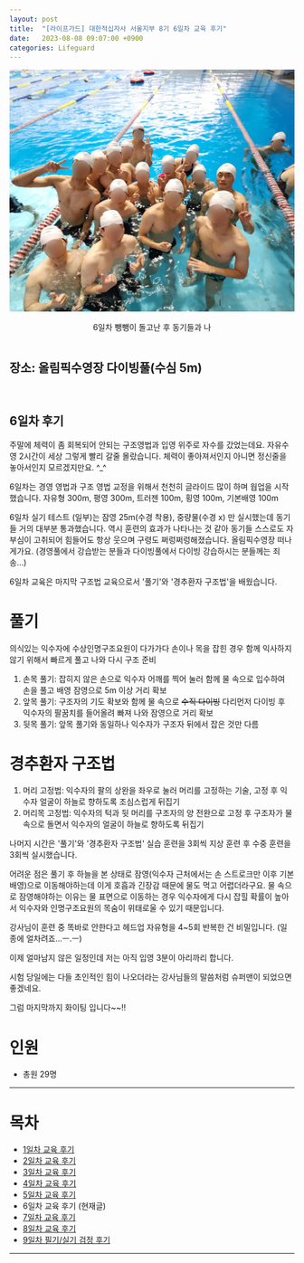 ```yaml
---
layout: post
title:  "[라이프가드] 대한적십자사 서울지부 8기 6일차 교육 후기"
date:   2023-08-08 09:07:00 +0900
categories: Lifeguard
---
```


![6일차 뺑뺑이 돌고난 후 동기들과 나](https://github.com/neoroman/neoroman.github.io/raw/main/_images/lifeguard/Lifeguard-day6.jpg)
<center>6일차 뺑뺑이 돌고난 후 동기들과 나</center>

<BR />

## 장소: 올림픽수영장 다이빙풀(수심 5m)

<BR />

## 6일차 후기
주말에 체력이 좀 회복되어 안되는 구조영법과 입영 위주로 자수를 갔었는데요.
자유수영 2시간이 세상 그렇게 빨리 갈줄 몰랐습니다.
체력이 좋아져서인지 아니면 정신줄을 놓아서인지 모르겠지만요. ^_^

6일차는 경영 영법과 구조 영법 교정을 위해서 천천히 글라이드 많이 하며 웝업을 시작했습니다.
자유형 300m, 평영 300m, 트러젠 100m, 횡영 100m, 기본배영 100m

6일차 실기 테스트 (일부)는 잠영 25m(수경 착용), 중량물(수경 x) 만 실시했는데 동기들 거의 대부분 통과했습니다.
역시 훈련의 효과가 나타나는 것 같아 동기들 스스로도 자부심이 고취되어 힘들어도 항상 웃으며 구령도 쩌렁쩌렁해졌습니다.
올림픽수영장 떠나게가요. (경영풀에서 강습받는 분들과 다이빙풀에서 다이빙 강습하시는 분들께는 죄송...)

6일차 교육은 마지막 구조법 교육으로서 '풀기'와 '경추환자 구조법'을 배웠습니다.

# 풀기
의식있는 익수자에 수상인명구조요원이 다가가다 손이나 목을 잡힌 경우 함께 익사하지 않기 위해서 빠르게 풀고 나와 다시 구조 준비
1. 손목 풀기: 잡히지 않은 손으로 익수자 어깨를 찍어 눌러 함께 물 속으로 입수하여 손을 풀고 배영 잠영으로 5m 이상 거리 확보
2. 앞목 풀기: 구조자의 기도 확보와 함께 물 속으로 ~~수직 다이빙~~ 다리먼저 다이빙 후 익수자의 팔꿈치를 들어올려 빠져 나와 잠영으로 거리 확보
3. 뒷목 풀기: 앞목 풀기와 동일하나 익수자가 구조자 뒤에서 잡은 것만 다름

# 경추환자 구조법
1. 머리 고정법: 익수자의 팔의 상완을 좌우로 눌러 머리를 고정하는 기술, 고정 후 익수자 얼굴이 하늘로 향하도록 조심스럽게 뒤집기
2. 머리목 고정법: 익수자의 턱과 뒷 머리를 구조자의 양 전완으로 고정 후 구조자가 물속으로 돌면서 익수자의 얼굴이 하늘로 향하도록 뒤집기

나머지 시간은 '풀기'와 '경추환자 구조법' 실습 훈련을 3회씩 지상 훈련 후 수중 훈련을 3회씩 실시했습니다.

어려운 점은 풀기 후 하늘을 본 상태로 잠영(익수자 근처에서는 손 스트로크만 이후 기본 배영)으로 이동해야하는데
이게 호흡과 긴장감 때문에 물도 먹고 어렵더라구요.
물 속으로 잠영해야하는 이유는 물 표면으로 이동하는 경우 익수자에게 다시 잡힐 확률이 높아서
익수자와 인명구조요원의 목숨이 위태로울 수 있기 때문입니다.

강사님이 훈련 중 똑바로 안한다고 헤드업 자유형을 4~5회 반복한 건 비밀입니다. (일종에 얼차려죠...ㅡ.ㅡ)

이제 얼마남지 않은 일정인데 저는 아직 입영 3분이 아리까리 합니다.

시험 당일에는 다들 초인적인 힘이 나오더라는 강사님들의 말씀처럼 슈퍼맨이 되었으면 좋겠네요.

그럼 마지막까지 화이팅 입니다~~!!




# 인원
 - 총원 29명


---
# 목차
- [1일차 교육 후기][day-1]
- [2일차 교육 후기][day-2]
- [3일차 교육 후기][day-3]
- [4일차 교육 후기][day-4]
- [5일차 교육 후기][day-5]
- 6일차 교육 후기 (현재글)
- [7일차 교육 후기][day-7]
- [8일차 교육 후기][day-8]
- [9일차 필기/실기 검정 후기][day-9]


---

[day-1]: /RedCross-Lifeguard-day1
[day-2]: /RedCross-Lifeguard-day2
[day-3]: /RedCross-Lifeguard-day3
[day-4]: /RedCross-Lifeguard-day4
[day-5]: /RedCross-Lifeguard-day5
[day-6]: /RedCross-Lifeguard-day6
[day-7]: /RedCross-Lifeguard-day7
[day-8]: /RedCross-Lifeguard-day8
[day-9]: /RedCross-Lifeguard-day9
